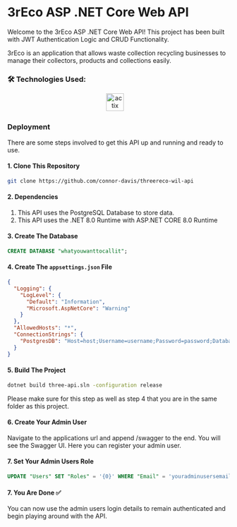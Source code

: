 
# 3rEco ASP .NET Core Web API

Welcome to the 3rEco ASP .NET Core Web API! This project has been built with JWT Authentication Logic and CRUD Functionality.

3rEco is an application that allows waste collection recycling businesses to manage their collectors, products and collections easily.

### 🛠️ Technologies Used:

<div align="center">
  <img src="https://skillicons.dev/icons?i=dotnet,visualstudio" height="40" alt="actix logo"  />
  <img width="12" />
</div>

### Deployment

There are some steps involved to get this API up and running and ready to use.

#### 1. Clone This Repository

```bash
git clone https://github.com/connor-davis/threereco-wil-api
```

#### 2. Dependencies

1. This API uses the PostgreSQL Database to store data.
2. This API uses the .NET 8.0 Runtime with ASP.NET CORE 8.0 Runtime

#### 3. Create The Database

```sql
CREATE DATABASE "whatyouwanttocallit";
```

#### 4. Create The `appsettings.json` File

```json
{
  "Logging": {
    "LogLevel": {
      "Default": "Information",
      "Microsoft.AspNetCore": "Warning"
    }
  },
  "AllowedHosts": "*",
  "ConnectionStrings": {
    "PostgresDB": "Host=host;Username=username;Password=password;Database=whatyouwanttocallit"
  }
}
```

#### 5. Build The Project

```bash
dotnet build three-api.sln -configuration release
```

Please make sure for this step as well as step 4 that you are in the same folder as this project.

#### 6. Create Your Admin User

Navigate to the applications url and append /swagger to the end. You will see the Swagger UI. Here you can register your admin user.

#### 7. Set Your Admin Users Role

```sql
UPDATE "Users" SET "Roles" = '{0}' WHERE "Email" = 'youradminusersemail';
```

#### 7. You Are Done ✅

You can now use the admin users login details to remain authenticated and begin playing around with the API.
